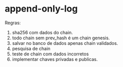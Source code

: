 # append-only-log

Regras:

1. sha256 com dados do chain.
2. todo chain sem prev_hash é um chain genesis.
3. salvar no banco de dados apenas chain validados.
4. pesquisa de chain
5. teste de chain com dados incorretos
6. implementar chaves privadas e publicas.
